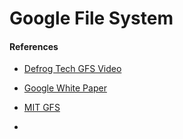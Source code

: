 # Google File System

#### References

* [Defrog Tech GFS Video](https://www.youtube.com/watch?v=eRgFNW4QFDc)
* [Google White Paper](https://research.google.com/archive/gfs-sosp2003.pdf)
* [MIT GFS](https://www.youtube.com/watch?v=EpIgvowZr00)



*
